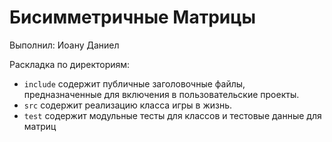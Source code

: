 ﻿# Бисимметричные Матрицы

Выполнил: Иоану Даниел

Раскладка по директориям:

  - `include` содержит публичные заголовочные файлы, предназначенные для
    включения в пользовательские проекты.
  - `src` содержит реализацию класса игры в жизнь.
  - `test` содержит модульные тесты для классов и тестовые данные для матриц
